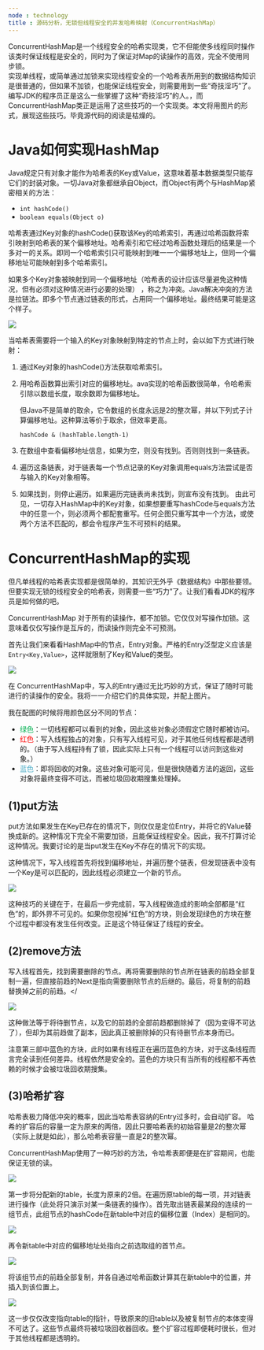 ```yaml
---
node : technology
title : 源码分析，无锁但线程安全的并发哈希映射（ConcurrentHashMap）
---
```

ConcurrentHashMap是一个线程安全的哈希实现类，它不但能使多线程同时操作该类时保证线程是安全的，同时为了保证对Map的读操作的高效，完全不使用同步锁。<br />
实现单线程，或简单通过加锁来实现线程安全的一个哈希表所用到的数据结构知识是很普通的，但如果不加锁，也能保证线程安全，则需要用到一些“奇技淫巧”了。<br />
编写JDK的程序员正是这么一些掌握了这种“奇技淫巧”的人。，而ConcurrentHashMap类正是运用了这些技巧的一个实现类。本文将用图片的形式，展现这些技巧。毕竟源代码的阅读是枯燥的。

# Java如何实现HashMap

Java规定只有对象才能作为哈希表的Key或Value，这意味着基本数据类型只能存它们的封装对象。一切Java对象都继承自Object，而Object有两个与HashMap紧密相关的方法：

- `int hashCode()`
- `boolean equals(Object o)`

哈希表通过Key对象的hashCode()获取该Key的哈希索引，再通过哈希函数将索引映射到哈希表的某个偏移地址。哈希索引和它经过哈希函数处理后的结果是一个多对一的关系。即同一个哈希索引只可能映射到唯一一个偏移地址上，但同一个偏移地址可能映射到多个哈希索引。

如果多个Key对象被映射到同一个偏移地址（哈希表的设计应该尽量避免这种情况，但有必须对这种情况进行必要的处理） ，称之为冲突。Java解决冲突的方法是拉链法。即多个节点通过链表的形式，占用同一个偏移地址。最终结果可能是这个样子。

![](/public/upload/images/concurrent-hash-source-code-analyze-001.jpg)

当哈希表需要将一个输入的Key对象映射到特定的节点上时，会以如下方式进行映射：

1. 通过Key对象的hashCode()方法获取哈希索引。
2. 用哈希函数算出索引对应的偏移地址。ava实现的哈希函数很简单，令哈希索引除以数组长度，取余数即为偏移地址。

   但Java不是简单的取余，它令数组的长度永远是2的整次幂，并以下列式子计算偏移地址。这种算法等价于取余，但效率更高。
   
   `hashCode & (hashTable.length-1)`

3. 在数组中查看偏移地址信息，如果为空，则没有找到。否则则找到一条链表。
4. 遍历这条链表，对于链表每一个节点记录的Key对象调用equals方法尝试是否与输入的Key对象相等。
5. 如果找到，则停止遍历。如果遍历完链表尚未找到，则宣布没有找到。
由此可见，一切存入HashMap中的Key对象，如果想要重写hashCode与equals方法中的任意一个，则必须两个都配套重写。任何企图只重写其中一个方法，或使两个方法不匹配的，都会令程序产生不可预料的结果。

# ConcurrentHashMap的实现

但凡单线程的哈希表实现都是很简单的，其知识无外乎《数据结构》中那些要领。但要实现无锁的线程安全的哈希表，则需要一些“巧力”了。让我们看看JDK的程序员是如何做的吧。

ConcurrentHashMap 对于所有的读操作，都不加锁。它仅仅对写操作加锁。这意味着仅仅写操作是互斥的，而读操作则完全不可预测。

首先让我们来看看HashMap中的节点，Entry对象。严格的Entry泛型定义应该是`Entry<Key,Value>`，这样就限制了Key和Value的类型。

![](/public/upload/images/concurrent-hash-source-code-analyze-002.jpg)

在 ConcurrentHashMap中，写入的Entry通过无比巧妙的方式，保证了随时可能进行的读操作的安全。我将一一介绍它们的具体实现，并配上图片。

我在配图的时候将用颜色区分不同的节点：

- <span style="color:#00B050;">绿色</span>：一切线程都可以看到的对象，因此这些对象必须假定它随时都被访问。
- <span style="color:#FF0000;">红色</span>：写入线程独占的对象，只有写入线程可见，对于其他任何线程都是透明的。（由于写入线程持有了锁，因此实际上只有一个线程可以访问到这些对象。）
- <span style="color:#4BACC6;">蓝色</span>：即将回收的对象。这些对象可能可见，但是很快随着方法的返回，这些对象将最终变得不可达，而被垃圾回收期搜集处理掉。

## (1)put方法

put方法如果发生在Key已存在的情况下，则仅仅是定位Entry，并将它的Value替换成新的。这种情况下完全不需要加锁，且能保证线程安全。因此，我不打算讨论这种情况。我要讨论的是当put发生在Key不存在的情况下的实现。

这种情况下，写入线程首先将找到偏移地址，并遍历整个链表，但发现链表中没有一个Key是可以匹配的，因此线程必须建立一个新的节点。

![](/public/upload/images/concurrent-hash-source-code-analyze-003.jpg)

这种技巧的关键在于，在最后一步完成前，写入线程做造成的影响全部都是“红色”的，即外界不可见的。如果你忽视掉“红色”的方块，则会发现绿色的方块在整个过程中都没有发生任何改变。正是这个特征保证了线程的安全。

## (2)remove方法

写入线程首先，找到需要删除的节点。再将需要删除的节点所在链表的前趋全部复制一遍，但直接前趋的Next是指向需要删除节点的后继的。最后，将复制的前趋替换掉之前的前趋。</

![](/public/upload/images/concurrent-hash-source-code-analyze-004.jpg)

这种做法等于将待删节点，以及它的前趋的全部前趋都删除掉了（因为变得不可达了），但却为其前趋做了副本，因此真正被删除掉的只有待删节点本身而已。

注意第三部中蓝色的方块，此时如果有线程正在遍历蓝色的方块，对于这条线程而言完全读到任何差异。线程依然是安全的。蓝色的方块只有当所有的线程都不再依赖的时候才会被垃圾回收期搜集。

## (3)哈希扩容

哈希表极力降低冲突的概率，因此当哈希表容纳的Entry过多时，会自动扩容。 哈希的扩容后的容量一定为原来的两倍，因此只要哈希表的初始容量是2的整次幂（实际上就是如此），那么哈希表容量一直是2的整次幂。

ConcurrentHashMap使用了一种巧妙的方法，令哈希表即便是在扩容期间，也能保证无锁的读。

![](/public/upload/images/concurrent-hash-source-code-analyze-005.jpg)

第一步将分配新的table，长度为原来的2倍。在遍历原table的每一项，并对链表进行操作（此处将只演示对某一条链表的操作）。首先取出链表最某段的连续的一组节点，此组节点的hashCode在新table中对应的偏移位置（Index）是相同的。

![](/public/upload/images/concurrent-hash-source-code-analyze-006.jpg)

再令新table中对应的偏移地址处指向之前选取组的首节点。

![](/public/upload/images/concurrent-hash-source-code-analyze-007.jpg)

将该组节点的前趋全部复制，并各自通过哈希函数计算其在新table中的位置，并插入到该位置上。

![](/public/upload/images/concurrent-hash-source-code-analyze-008.jpg)

这一步仅仅改变指向table的指针，导致原来的旧table以及被复制节点的本体变得不可达了。这些节点最终将被垃圾回收器回收。整个扩容过程即便耗时很长，但对于其他线程都是透明的。
